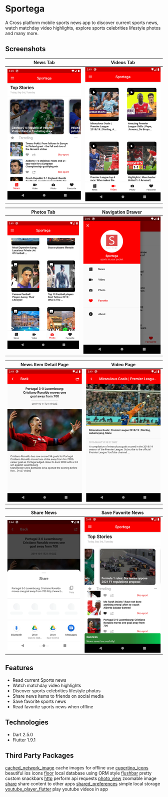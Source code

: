 # Sportega
 A Cross platform mobile sports news app to discover current sports news, watch matchday video highlights, explore sports celebrities lifestyle photos and many more.
 
## Screenshots
News Tab            |  Videos Tab
:-------------------------:|:-------------------------:
![News Tab](https://github.com/codingoliver/sportega/blob/master/screenshots/news_tab.png) | ![Video Tab](https://github.com/codingoliver/sportega/blob/master/screenshots/video_tab.png) 

Photos Tab            |  Navigation Drawer
:-------------------------:|:-------------------------:
![News Tab](https://github.com/codingoliver/sportega/blob/master/screenshots/photo_tab.png) | ![Navigation Drawer](https://github.com/codingoliver/sportega/blob/master/screenshots/nav_drawer.png) 

News Item Detail Page            |  Video Page
:-------------------------:|:-------------------------:
![NewsItem Detail Page](https://github.com/codingoliver/sportega/blob/master/screenshots/news_detail.png) | ![Video Page](https://github.com/codingoliver/sportega/blob/master/screenshots/video_detail.png) 

Share News            |  Save Favorite News
:-------------------------:|:-------------------------:
![Share News](https://github.com/codingoliver/sportega/blob/master/screenshots/share_news.png) | ![Save Favorite News](https://github.com/codingoliver/sportega/blob/master/screenshots/save_news.png) 

## Features
* Read current Sports news
* Watch matchday video highlights
* Discover sports celebrities lifestyle photos
* Share news items to friends on social media
* Save favorite sports news
* Read favorite sports news when offline

## Technologies
* Dart 2.5.0
* Flutter 1.9.1

## Third Party Packages
[cached_network_image](https://pub.dev/packages/cached_network_image) cache images for offline use
[cupertino_icons](https://pub.dev/packages/cupertino_icons) beautiful ios icons
[floor](https://pub.dev/packages/floor) local database using ORM style
[flushbar](https://pub.dev/packages/flushbar) pretty custom snackbars
[http](https://pub.dev/packages/http) perform api requests
[photo_view](https://pub.dev/packages/photo_view) zoomable image
[share](https://pub.dev/packages/share) share content to other apps
[shared_preferences](https://pub.dev/packages/shared_preferences) simple local storage
[youtube_player_flutter](https://pub.dev/packages/youtube_player_flutter) play youtube videos in app
